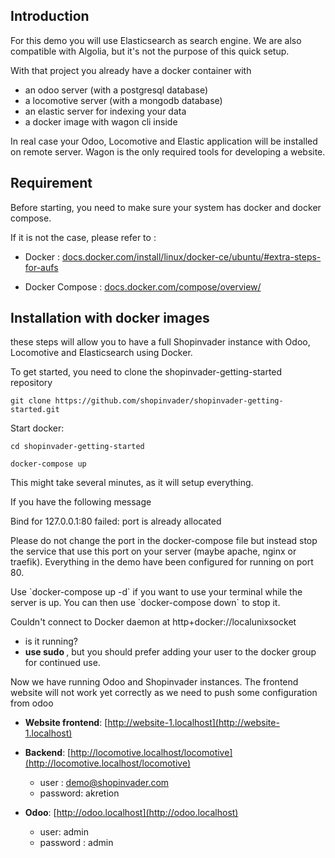 ## Introduction

For this demo you will use Elasticsearch as search engine.
We are also compatible with Algolia, but it's not the purpose of this quick setup.

With that project you already have a docker container with

- an odoo server (with a postgresql database)
- a locomotive server (with a mongodb database)
- an elastic server for indexing your data
- a docker image with wagon cli inside

In real case your Odoo, Locomotive and Elastic application will be installed on remote server. Wagon is the only required tools for developing a website.


## Requirement


Before starting, you need to make sure your system has docker and docker compose.


If it is not the case, please refer to :


- Docker : [docs.docker.com/install/linux/docker-ce/ubuntu/#extra-steps-for-aufs](https://docs.docker.com/install/linux/docker-ce/ubuntu/#extra-steps-for-aufs)


- Docker Compose : [docs.docker.com/compose/overview/](https://docs.docker.com/compose/overview/)

## Installation with docker images

these steps will allow you to have a full Shopinvader instance with Odoo, Locomotive and Elasticsearch using Docker.

To get started, you need to clone the shopinvader-getting-started repository


```
git clone https://github.com/shopinvader/shopinvader-getting-started.git
```


Start docker:


```
cd shopinvader-getting-started
```

```
docker-compose up
```

This might take several minutes, as it will setup everything.

<div class="alert alert-danger">
<p>If you have the following message</p>

<p>Bind for 127.0.0.1:80 failed: port is already allocated</p>

<p>Please do not change the port in the docker-compose file but instead stop the service that use this port on your server (maybe apache, nginx or traefik). Everything in the demo have been configured for running on port 80.</p>
</div>


<div class="alert alert-info">
Use `docker-compose up -d` if you want to use your terminal while the server is up. You can then use `docker-compose down` to stop it.
</div>


<div class="alert alert-warning">
<p>Couldn't connect to Docker daemon at http+docker://localunixsocket</p>
<ul>
  <li> is it running?</li>
  <li><strong>use sudo </strong>, but you should prefer adding your user to the docker group for continued use.</li>
</ul>
</div>

Now we have running Odoo and Shopinvader instances.
The frontend website will not work yet correctly as we need to push some configuration from odoo

- **Website frontend**: [http://website-1.localhost](http://website-1.localhost)

- **Backend**: [http://locomotive.localhost/locomotive](http://locomotive.localhost/locomotive)
  + user : demo@shopinvader.com
  + password: akretion

- **Odoo**: [http://odoo.localhost](http://odoo.localhost)
  + user: admin
  + password : admin
